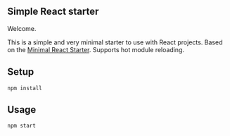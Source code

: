 Simple React starter
---

Welcome.

This is a simple and very minimal starter to use with React projects. Based on the [Minimal React Starter](https://github.com/ahfarmer/minimal-react-starter). Supports hot module reloading.


Setup
---

```
npm install
```

Usage
---

```
npm start
```
